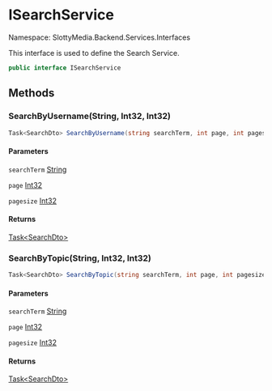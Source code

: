 # ISearchService

Namespace: SlottyMedia.Backend.Services.Interfaces

This interface is used to define the Search Service.

```csharp
public interface ISearchService
```

## Methods

### **SearchByUsername(String, Int32, Int32)**

```csharp
Task<SearchDto> SearchByUsername(string searchTerm, int page, int pagesize)
```

#### Parameters

`searchTerm` [String](https://docs.microsoft.com/en-us/dotnet/api/system.string)<br>

`page` [Int32](https://docs.microsoft.com/en-us/dotnet/api/system.int32)<br>

`pagesize` [Int32](https://docs.microsoft.com/en-us/dotnet/api/system.int32)<br>

#### Returns

[Task&lt;SearchDto&gt;](https://docs.microsoft.com/en-us/dotnet/api/system.threading.tasks.task-1)<br>

### **SearchByTopic(String, Int32, Int32)**

```csharp
Task<SearchDto> SearchByTopic(string searchTerm, int page, int pagesize)
```

#### Parameters

`searchTerm` [String](https://docs.microsoft.com/en-us/dotnet/api/system.string)<br>

`page` [Int32](https://docs.microsoft.com/en-us/dotnet/api/system.int32)<br>

`pagesize` [Int32](https://docs.microsoft.com/en-us/dotnet/api/system.int32)<br>

#### Returns

[Task&lt;SearchDto&gt;](https://docs.microsoft.com/en-us/dotnet/api/system.threading.tasks.task-1)<br>

